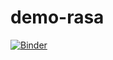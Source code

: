 # demo-rasa

[![Binder](https://mybinder.org/badge_logo.svg)](https://mybinder.org/v2/gh/DoniJoao/demo-rasa/HEAD)
